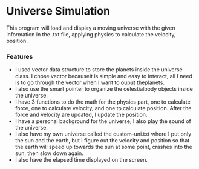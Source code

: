 # Universe Simulation

This program will load and display a moving universe with the given information in the .txt file, applying physics to calculate the velocity, position.

### Features
- I used vector data structure to store the planets inside the universe class. I chose vector becauseit is simple and easy to interact, all I need is to go through the vector when I want to ouput theplanets. 
- I also use the smart pointer to organize the celestialbody objects inside the universe.
- I have 3 functions to do the math for the physics part, one to calculate force, one to calculate velocity, and one to calculate position. After the force and velocity are updated, I update the position.
- I have a personal background for the universe, I also play the sound of the universe.
- I also have my own universe called the custom-uni.txt where I put only the sun and the earth,  but I figure out the velocity and position so that the earth will speed up towards the sun at some point, crashes into the sun, then slow down again.
- I also have the elapsed time displayed on the screen. 
